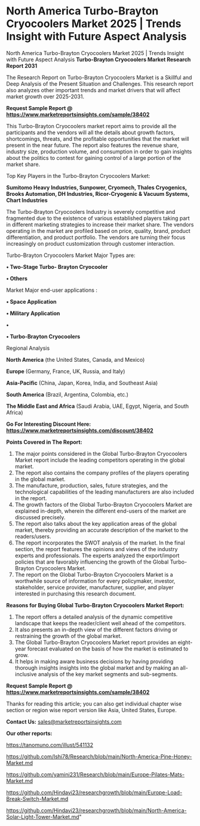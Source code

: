 # North America Turbo-Brayton Cryocoolers Market 2025 | Trends Insight with Future Aspect Analysis
North America Turbo-Brayton Cryocoolers Market 2025 | Trends Insight with Future Aspect Analysis
<strong>Turbo-Brayton Cryocoolers Market Research Report 2031</strong>

The Research Report on Turbo-Brayton Cryocoolers Market is a Skillful and Deep Analysis of the Present Situation and Challenges. This research report also analyzes other important trends and market drivers that will affect market growth over 2025-2031.

<strong>Request Sample Report @ <a href=https://www.marketreportsinsights.com/sample/38402>https://www.marketreportsinsights.com/sample/38402</a></strong>

This Turbo-Brayton Cryocoolers market report aims to provide all the participants and the vendors will all the details about growth factors, shortcomings, threats, and the profitable opportunities that the market will present in the near future. The report also features the revenue share, industry size, production volume, and consumption in order to gain insights about the politics to contest for gaining control of a large portion of the market share.

Top Key Players in the Turbo-Brayton Cryocoolers Market:

<strong>Sumitomo Heavy Industries, Sunpower, Cryomech, Thales Cryogenics, Brooks Automation, DH Industries, Ricor-Cryogenic & Vacuum Systems, Chart Industries</strong>

The Turbo-Brayton Cryocoolers Industry is severely competitive and fragmented due to the existence of various established players taking part in different marketing strategies to increase their market share. The vendors operating in the market are profiled based on price, quality, brand, product differentiation, and product portfolio. The vendors are turning their focus increasingly on product customization through customer interaction.

Turbo-Brayton Cryocoolers Market Major Types are:

<strong>•  Two-Stage Turbo- Brayton Cryocooler

•  Others</strong>

Market Major end-user applications :

<strong>•  Space Application

•  Military Application

•  

•  Turbo-Brayton Cryocoolers</strong>

Regional Analysis

</u><strong><b>North America</b></strong> (the United States, Canada, and Mexico)

<strong><b>Europe </b></strong>(Germany, France, UK, Russia, and Italy)

<strong><b>Asia-Pacific</b></strong> (China, Japan, Korea, India, and Southeast Asia)

<strong><b>South America</b></strong> (Brazil, Argentina, Colombia, etc.)

<strong><b>The Middle East and Africa</b></strong> (Saudi Arabia, UAE, Egypt, Nigeria, and South Africa)

<strong>Go For Interesting Discount Here: <a href=https://www.marketreportsinsights.com/discount/38402>https://www.marketreportsinsights.com/discount/38402</a></strong>

<strong>Points Covered in The Report:</strong>
<ol>
  <li>The major points considered in the Global Turbo-Brayton Cryocoolers Market report include the leading competitors operating in the global market.</li>
  <li>The report also contains the company profiles of the players operating in the global market.</li>
  <li>The manufacture, production, sales, future strategies, and the technological capabilities of the leading manufacturers are also included in the report.</li>
  <li>The growth factors of the Global Turbo-Brayton Cryocoolers Market are explained in-depth, wherein the different end-users of the market are discussed precisely.</li>
  <li>The report also talks about the key application areas of the global market, thereby providing an accurate description of the market to the readers/users.</li>
  <li>The report incorporates the SWOT analysis of the market. In the final section, the report features the opinions and views of the industry experts and professionals. The experts analyzed the export/import policies that are favorably influencing the growth of the Global Turbo-Brayton Cryocoolers Market.</li>
  <li>The report on the Global Turbo-Brayton Cryocoolers Market is a worthwhile source of information for every policymaker, investor, stakeholder, service provider, manufacturer, supplier, and player interested in purchasing this research document.</li>
</ol>
<strong>Reasons for Buying Global Turbo-Brayton Cryocoolers Market Report:</strong>

<ol>
  <li>The report offers a detailed analysis of the dynamic competitive landscape that keeps the reader/client well ahead of the competitors.</li>
  <li>It also presents an in-depth view of the different factors driving or restraining the growth of the global market.</li>
  <li>The Global Turbo-Brayton Cryocoolers Market report provides an eight-year forecast evaluated on the basis of how the market is estimated to grow.</li>
  <li>It helps in making aware business decisions by having providing thorough insights insights into the global market and by making an all-inclusive analysis of the key market segments and sub-segments.</li>
</ol>
<strong>Request Sample Report @ <a href=https://www.marketreportsinsights.com/sample/38402>https://www.marketreportsinsights.com/sample/38402</a></strong>


Thanks for reading this article; you can also get individual chapter wise section or region wise report version like Asia, United States, Europe.

<strong>Contact Us:</strong>
sales@marketreportsinsights.com

<strong>Our other reports:</strong>

<a href=https://tanomuno.com/illust/541132>https://tanomuno.com/illust/541132</a>

<a href=https://github.com/Ishi78/Research/blob/main/North-America-Pine-Honey-Market.md>https://github.com/Ishi78/Research/blob/main/North-America-Pine-Honey-Market.md</a>

<a href=https://github.com/yamini231/Research/blob/main/Europe-Pilates-Mats-Market.md>https://github.com/yamini231/Research/blob/main/Europe-Pilates-Mats-Market.md</a>

<a href=https://github.com/Hindavi23/researchgrowth/blob/main/Europe-Load-Break-Switch-Market.md>https://github.com/Hindavi23/researchgrowth/blob/main/Europe-Load-Break-Switch-Market.md</a>

<a href=https://github.com/Hindavi23/researchgrowth/blob/main/North-America-Solar-Light-Tower-Market.md>https://github.com/Hindavi23/researchgrowth/blob/main/North-America-Solar-Light-Tower-Market.md</a>"
